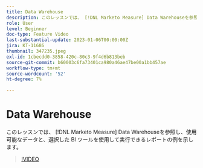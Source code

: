 ```yaml
---
title: Data Warehouse
description: このレッスンでは、 [!DNL Marketo Measure] Data Warehouseを参照し、使用可能なデータと、選択した BI ツールを使用して実行できるレポートの例を示します。
role: User
level: Beginner
doc-type: Feature Video
last-substantial-update: 2023-01-06T00:00:00Z
jira: KT-11686
thumbnail: 347235.jpeg
exl-id: 1cbecdd0-3858-420c-80c3-9f4d6b813beb
source-git-commit: b60003c6fa73401ca980a46ae47be00a1bb457ae
workflow-type: tm+mt
source-wordcount: '52'
ht-degree: 7%

---
```


# Data Warehouse

このレッスンでは、 [!DNL Marketo Measure] Data Warehouseを参照し、使用可能なデータと、選択した BI ツールを使用して実行できるレポートの例を示します。

>[!VIDEO](https://video.tv.adobe.com/v/347235/?quality=12&learn=on)

